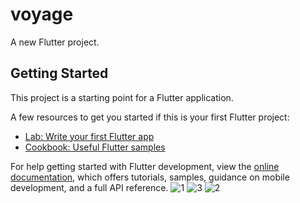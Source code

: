 # voyage

A new Flutter project.

## Getting Started

This project is a starting point for a Flutter application.

A few resources to get you started if this is your first Flutter project:

- [Lab: Write your first Flutter app](https://docs.flutter.dev/get-started/codelab)
- [Cookbook: Useful Flutter samples](https://docs.flutter.dev/cookbook)

For help getting started with Flutter development, view the
[online documentation](https://docs.flutter.dev/), which offers tutorials,
samples, guidance on mobile development, and a full API reference.
![1](https://user-images.githubusercontent.com/94402429/194949512-c1719b9b-1a6a-4845-b11f-2ab53c5da257.PNG)
![3](https://user-images.githubusercontent.com/94402429/194949549-26a5b487-13ec-45fe-b1e2-94d2cb6b04c5.PNG)
![2](https://user-images.githubusercontent.com/94402429/194949572-b35369be-fd26-4140-b0ef-b93942cf7996.PNG)
